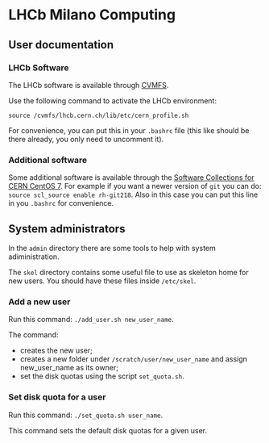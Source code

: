 # LHCb Milano Computing

## User documentation

### LHCb Software
The LHCb software is available through [CVMFS](https://cernvm.cern.ch/portal/filesystem).

Use the following command to activate the LHCb environment:

`source /cvmfs/lhcb.cern.ch/lib/etc/cern_profile.sh`

For convenience, you can put this in your `.bashrc` file (this like should be there already, you only need to uncomment it).

### Additional software
Some additional software is available through the [Software Collections for CERN CentOS 7](https://linux.web.cern.ch/centos7/docs/softwarecollections/).
For example if you want a newer version of `git` you can do: `source scl_source enable rh-git218`. Also in this case you can put this line in you `.bashrc` for convenience.

## System administrators
In the `admin` directory there are some tools to help with system adiministration.

The `skel` directory contains some useful file to use as skeleton home for new users. You should have these files inside `/etc/skel`.

### Add a new user
Run this command: `./add_user.sh new_user_name`.

The command:
- creates the new user;
- creates a new folder under `/scratch/user/new_user_name` and assign new_user_name as its owner;
- set the disk quotas using the script `set_quota.sh`.

### Set disk quota for a user
Run this command: `./set_quota.sh user_name`.

This command sets the default disk quotas for a given user.
